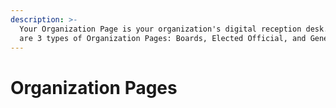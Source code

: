 ```yaml
---
description: >-
  Your Organization Page is your organization's digital reception desk. There
  are 3 types of Organization Pages: Boards, Elected Official, and General.
---
```


# Organization Pages

